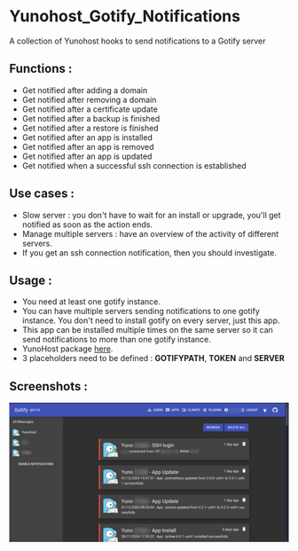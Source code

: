 # Yunohost_Gotify_Notifications
A collection of Yunohost hooks to send notifications to a Gotify server

## Functions :
  * Get notified after adding a domain
  * Get notified after removing a domain
  * Get notified after a certificate update
  * Get notified after a backup is finished
  * Get notified after a restore is finished
  * Get notified after an app is installed
  * Get notified after an app is removed
  * Get notified after an app is updated
  * Get notified when a successful ssh connection is established

## Use cases :
  * Slow server : you don't have to wait for an install or upgrade, you'll get notified as soon as the action ends.
  * Manage multiple servers : have an overview of the activity of different servers.
  * If you get an ssh connection notification, then you should investigate.

## Usage :
  * You need at least one gotify instance. 
  * You can have multiple servers sending notifications to one gotify instance. You don't need to install gotify on every server, just this app.
  * This app can be installed multiple times on the same server so it can send notifications to more than one gotify instance.
  * YunoHost package [here](https://github.com/YunoHost-Apps/Yuno_Goti_Notify_ynh).
  * 3 placeholders need to be defined : __GOTIFYPATH__, __TOKEN__ and __SERVER__

## Screenshots :

![Desktop Screenshot](https://raw.githubusercontent.com/DeMiro5001/Yunohost_Gotify_Notifications/refs/heads/main/screenshots/IMG_20241205_224629.png)
